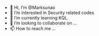 - 👋 Hi, I’m @Marksunao
- 👀 I’m interested in Security related codes
- 🌱 I’m currently learning KQL.
- 💞️ I’m looking to collaborate on ...
- 📫 How to reach me ...

<!---
Marksunao/Marksunao is a ✨ special ✨ repository because its `README.md` (this file) appears on your GitHub profile.
You can click the Preview link to take a look at your changes.
--->
